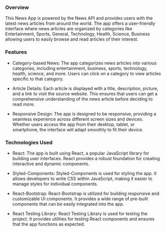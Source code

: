 ### Overview
This News App is powered by the News API and provides users with the latest news articles from around the world. The app offers a user-friendly interface where news articles are organized by categories like Entertainment, Sports, General, Technology, Health, Science, Business allowing users to easily browse and read articles of their interest.

### Features
  * Category-based News: The app categorizes news articles into various categories, including entertainment, business, sports, technology, health, science, and more. Users can click on a category to view articles specific to that category.

  * Article Details: Each article is displayed with a title, description, picture, and a link to visit the source website. This ensures that users can get a comprehensive understanding of the news article before deciding to read more.

  * Responsive Design: The app is designed to be responsive, providing a seamless experience across different screen sizes and devices. Whether users access the app from their desktop, tablet, or smartphone, the interface will adapt smoothly to fit their device.

### Technologies Used
* React:   The app is built using React, a popular JavaScript library for building user interfaces. React provides a robust foundation for creating interactive and dynamic components.

* Styled-Components: Styled-Components is used for styling the app. It allows developers to write CSS within JavaScript, making it easier to manage styles for individual components.

* React-Bootstrap: React-Bootstrap is utilized for building responsive and customizable UI components. It provides a wide range of pre-built components that can be easily integrated into the app.

* React Testing Library: React Testing Library is used for testing the project. It provides utilities for testing React components and ensures that the app functions as expected.



